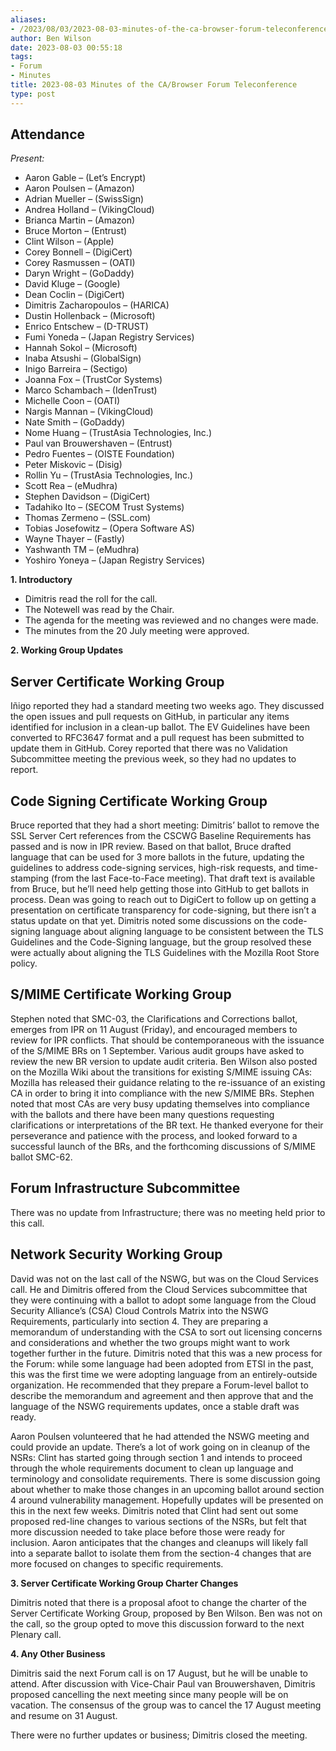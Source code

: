 ```yaml
---
aliases:
- /2023/08/03/2023-08-03-minutes-of-the-ca-browser-forum-teleconference/
author: Ben Wilson
date: 2023-08-03 00:55:18
tags:
- Forum
- Minutes
title: 2023-08-03 Minutes of the CA/Browser Forum Teleconference
type: post
---
```


## Attendance

*Present:*

- Aaron Gable – (Let’s Encrypt)
- Aaron Poulsen – (Amazon)
- Adrian Mueller – (SwissSign)
- Andrea Holland – (VikingCloud)
- Brianca Martin – (Amazon)
- Bruce Morton – (Entrust)
- Clint Wilson – (Apple)
- Corey Bonnell – (DigiCert)
- Corey Rasmussen – (OATI)
- Daryn Wright – (GoDaddy)
- David Kluge – (Google)
- Dean Coclin – (DigiCert)
- Dimitris Zacharopoulos – (HARICA)
- Dustin Hollenback – (Microsoft)
- Enrico Entschew – (D-TRUST)
- Fumi Yoneda – (Japan Registry Services)
- Hannah Sokol – (Microsoft)
- Inaba Atsushi – (GlobalSign)
- Inigo Barreira – (Sectigo)
- Joanna Fox – (TrustCor Systems)
- Marco Schambach – (IdenTrust)
- Michelle Coon – (OATI)
- Nargis Mannan – (VikingCloud)
- Nate Smith – (GoDaddy)
- Nome Huang – (TrustAsia Technologies, Inc.)
- Paul van Brouwershaven – (Entrust)
- Pedro Fuentes – (OISTE Foundation)
- Peter Miskovic – (Disig)
- Rollin Yu – (TrustAsia Technologies, Inc.)
- Scott Rea – (eMudhra)
- Stephen Davidson – (DigiCert)
- Tadahiko Ito – (SECOM Trust Systems)
- Thomas Zermeno – (SSL.com)
- Tobias Josefowitz – (Opera Software AS)
- Wayne Thayer – (Fastly)
- Yashwanth TM – (eMudhra)
- Yoshiro Yoneya – (Japan Registry Services)

**1. Introductory**

- Dimitris read the roll for the call.
- The Notewell was read by the Chair.
- The agenda for the meeting was reviewed and no changes were made.
- The minutes from the 20 July meeting were approved.

**2. Working Group Updates**

## Server Certificate Working Group

Iñigo reported they had a standard meeting two weeks ago. They discussed the open issues and pull requests on GitHub, in particular any items identified for inclusion in a clean-up ballot. The EV Guidelines have been converted to RFC3647 format and a pull request has been submitted to update them in GitHub. Corey reported that there was no Validation Subcommittee meeting the previous week, so they had no updates to report.

## Code Signing Certificate Working Group

Bruce reported that they had a short meeting: Dimitris’ ballot to remove the SSL Server Cert references from the CSCWG Baseline Requirements has passed and is now in IPR review. Based on that ballot, Bruce drafted language that can be used for 3 more ballots in the future, updating the guidelines to address code-signing services, high-risk requests, and time-stamping (from the last Face-to-Face meeting). That draft text is available from Bruce, but he’ll need help getting those into GitHub to get ballots in process. Dean was going to reach out to DigiCert to follow up on getting a presentation on certificate transparency for code-signing, but there isn’t a status update on that yet. Dimitris noted some discussions on the code-signing language about aligning language to be consistent between the TLS Guidelines and the Code-Signing language, but the group resolved these were actually about aligning the TLS Guidelines with the Mozilla Root Store policy.

## S/MIME Certificate Working Group

Stephen noted that SMC-03, the Clarifications and Corrections ballot, emerges from IPR on 11 August (Friday), and encouraged members to review for IPR conflicts. That should be contemporaneous with the issuance of the S/MIME BRs on 1 September. Various audit groups have asked to review the new BR version to update audit criteria. Ben Wilson also posted on the Mozilla Wiki about the transitions for existing S/MIME issuing CAs: Mozilla has released their guidance relating to the re-issuance of an existing CA in order to bring it into compliance with the new S/MIME BRs. Stephen noted that most CAs are very busy updating themselves into compliance with the ballots and there have been many questions requesting clarifications or interpretations of the BR text. He thanked everyone for their perseverance and patience with the process, and looked forward to a successful launch of the BRs, and the forthcoming discussions of S/MIME ballot SMC-62.

## Forum Infrastructure Subcommittee

There was no update from Infrastructure; there was no meeting held prior to this call.

## Network Security Working Group

David was not on the last call of the NSWG, but was on the Cloud Services call. He and Dimitris offered from the Cloud Services subcommittee that they were continuing with a ballot to adopt some language from the Cloud Security Alliance’s (CSA) Cloud Controls Matrix into the NSWG Requirements, particularly into section 4. They are preparing a memorandum of understanding with the CSA to sort out licensing concerns and considerations and whether the two groups might want to work together further in the future. Dimitris noted that this was a new process for the Forum: while some language had been adopted from ETSI in the past, this was the first time we were adopting language from an entirely-outside organization. He recommended that they prepare a Forum-level ballot to describe the memorandum and agreement and then approve that and the language of the NSWG requirements updates, once a stable draft was ready.

Aaron Poulsen volunteered that he had attended the NSWG meeting and could provide an update. There’s a lot of work going on in cleanup of the NSRs: Clint has started going through section 1 and intends to proceed through the whole requirements document to clean up language and terminology and consolidate requirements. There is some discussion going about whether to make those changes in an upcoming ballot around section 4 around vulnerability management. Hopefully updates will be presented on this in the next few weeks. Dimitris noted that Clint had sent out some proposed red-line changes to various sections of the NSRs, but felt that more discussion needed to take place before those were ready for inclusion. Aaron anticipates that the changes and cleanups will likely fall into a separate ballot to isolate them from the section-4 changes that are more focused on changes to specific requirements.

**3. Server Certificate Working Group Charter Changes**

Dimitris noted that there is a proposal afoot to change the charter of the Server Certificate Working Group, proposed by Ben Wilson. Ben was not on the call, so the group opted to move this discussion forward to the next Plenary call.

**4. Any Other Business**

Dimitris said the next Forum call is on 17 August, but he will be unable to attend. After discussion with Vice-Chair Paul van Brouwershaven, Dimitris proposed cancelling the next meeting since many people will be on vacation. The consensus of the group was to cancel the 17 August meeting and resume on 31 August.

There were no further updates or business; Dimitris closed the meeting.